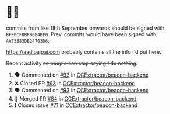 # 👋🏻
<!--
**aadibajpai/aadibajpai** is a ✨ _special_ ✨ repository because its `README.md` (this file) appears on your GitHub profile.
-->
commits from like 18th September onwards should be signed with `BFE0CFDBF90E4BF0`. Prev. commits would have been signed with `AA75B83DB24703D6`.

https://aadibajpai.com probably contains all the info I'd put here.

Recent activity ~~so people can stop saying I do nothing~~:
<!--START_SECTION:activity-->
1. 🗣 Commented on [#93](https://github.com/CCExtractor/beacon-backend/issues/93) in [CCExtractor/beacon-backend](https://github.com/CCExtractor/beacon-backend)
2. ❌ Closed PR [#93](https://github.com/CCExtractor/beacon-backend/pull/93) in [CCExtractor/beacon-backend](https://github.com/CCExtractor/beacon-backend)
3. 🗣 Commented on [#93](https://github.com/CCExtractor/beacon-backend/issues/93) in [CCExtractor/beacon-backend](https://github.com/CCExtractor/beacon-backend)
4. 🎉 Merged PR [#84](https://github.com/CCExtractor/beacon-backend/pull/84) in [CCExtractor/beacon-backend](https://github.com/CCExtractor/beacon-backend)
5. ❗️ Closed issue [#71](https://github.com/CCExtractor/beacon-backend/issues/71) in [CCExtractor/beacon-backend](https://github.com/CCExtractor/beacon-backend)
<!--END_SECTION:activity-->
